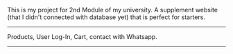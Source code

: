 This is my project for 2nd Module of my university.
A supplement website (that I didn't connected with database yet) that is perfect for starters.

___

Products, User Log-In, Cart, contact with Whatsapp.
___

